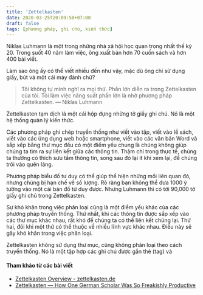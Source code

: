 ```yaml
---
title: 'Zettelkasten'
date: 2020-03-25T20:09:58+07:00
draft: false
tags: [phương pháp, ghi chú, kiến thức]
---
```


Niklas Luhmann là một trong những nhà xã hội học quan trọng nhất thế kỷ 20. Trong suốt 40 năm làm việc, ông xuất bản hơn 70 cuốn sách và hơn 400 bài viết.

Làm sao ông ấy có thể viết nhiều đến như vậy, mặc dù ông chỉ sử dụng giấy, bút và một cái máy đánh chữ?

> Tôi không tự mình nghĩ ra mọi thứ. Phần lớn diễn ra trong Zettelkasten của tôi. Tôi làm việc năng suất phần lớn là nhờ phương pháp Zettelkasten.
> — Niklas Luhmann

Zettelkasten tạm dịch là một cái hộp đựng những tờ giấy ghi chú. Nó là một hệ thống quản lý kiến thức.

Các phương pháp ghi chép truyền thống như viết vào tập, viết vào lề sách, viết vào các ứng dụng web hoặc smartphone, viết vào các văn bản Word và sắp xếp bằng thư mục đều có một điểm yếu chung là chúng không giúp chúng ta tìm ra sự liên kết giữa các thông tin. Thậm chí trong thực tế, chúng ta thường có thích sưu tầm thông tin, song sau đó lại ít khi xem lại, để chúng trôi vào quên lãng.

Phương pháp biểu đồ tư duy có thể giúp thể hiện những mối liên quan đó, nhưng chúng bị hạn chế về số lượng. Rõ ràng bạn không thể đưa 1000 ý tưởng vào một cái bản đồ từ duy được. Nhưng Luhmann thì có tới 90,000 tờ giấy ghi chú trong Zettelkasten.

Sự khó khăn trong việc phân loại cũng là một điểm yếu khác của các phương pháp truyền thống. Thứ nhất, khi các thông tin được sắp xếp vào các thư mục khác nhau, rất khó để chúng ta có thể liên kết chúng lại. Thứ hai, đôi khi một thứ có thể thuộc về nhiều lĩnh vực khác nhau. Điều này sẽ gây khó khăn trong việc phân loại.

Zettelkasten không sử dụng thư mục, cũng không phân loại theo cách truyền thống. Nó là một tập hợp các ghi chú được gắn thẻ (tag) và

#### Tham khảo từ các bài viết

- [Zettelkasten Overview - zettelkasten.de](https://zettelkasten.de/posts/overview/)
- [Zettelkasten — How One German Scholar Was So Freakishly Productive](https://writingcooperative.com/zettelkasten-how-one-german-scholar-was-so-freakishly-productive-997e4e0ca125)
